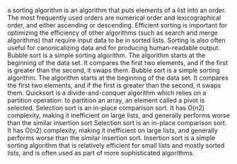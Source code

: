  a sorting algorithm is an algorithm that puts elements of a list into an order. The most frequently used orders are numerical order and lexicographical order, and either ascending or descending. Efficient sorting is important for optimizing the efficiency of other algorithms (such as search and merge algorithms) that require input data to be in sorted lists. Sorting is also often useful for canonicalizing data and for producing human-readable output.
Bubble sort is a simple sorting algorithm. The algorithm starts at the beginning of the data set. It compares the first two elements, and if the first is greater than the second, it swaps them. Bubble sort is a simple sorting algorithm. The algorithm starts at the beginning of the data set. It compares the first two elements, and if the first is greater than the second, it swaps them.
Quicksort is a divide-and-conquer algorithm which relies on a partition operation: to partition an array, an element called a pivot is selected.
Selection sort is an in-place comparison sort. It has O(n2) complexity, making it inefficient on large lists, and generally performs worse than the similar insertion sort.Selection sort is an in-place comparison sort. It has O(n2) complexity, making it inefficient on large lists, and generally performs worse than the similar insertion sort.
Insertion sort is a simple sorting algorithm that is relatively efficient for small lists and mostly sorted lists, and is often used as part of more sophisticated algorithms.
